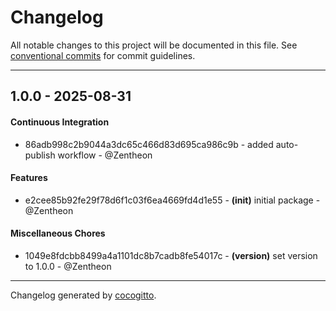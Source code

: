 # Changelog
All notable changes to this project will be documented in this file. See [conventional commits](https://www.conventionalcommits.org/) for commit guidelines.

- - -
## 1.0.0 - 2025-08-31

#### Continuous Integration
- 86adb998c2b9044a3dc65c466d83d695ca986c9b - added auto-publish workflow - @Zentheon

#### Features
- e2cee85b92fe29f78d6f1c03f6ea4669fd4d1e55 - **(init)** initial package - @Zentheon
#### Miscellaneous Chores
- 1049e8fdcbb8499a4a1101dc8b7cadb8fe54017c - **(version)** set version to 1.0.0 - @Zentheon

- - -

Changelog generated by [cocogitto](https://github.com/cocogitto/cocogitto).
